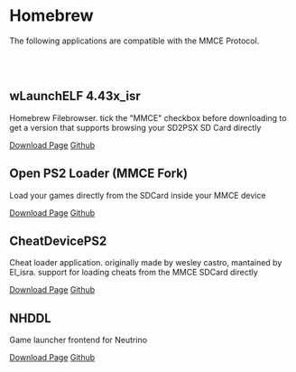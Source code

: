 
<div class="d-flex flex-column flex-md-row flex-items-center flex-md-items-center">
    <div class="col-12 col-md-10 d-flex flex-column flex-justify-center flex-items-center flex-md-items-start pl-md-4">
      <h1 class="text-normal lh-condensed">Homebrew</h1>
      <p class="h4 color-fg-muted text-normal mb-2">The following applications are compatible with the MMCE Protocol.</p>
    </div>
</div>
<br>
<br>

## wLaunchELF 4.43x_isr
<p class="h4 color-fg-muted text-normal mb-2">Homebrew Filebrowser. tick the "MMCE" checkbox before downloading to get a version that supports browsing your SD2PSX SD Card directly</p>

<div class="BtnGroup d-block mb-2">
    <a class="BtnGroup-item btn btn-outline" type="button" href="https://www.psx-place.com/resources/wlaunchelf-4-43x_isr.1112/download?version=3068">Download Page</a>
    <a class="BtnGroup-item btn btn-outline" type="button" href="https://github.com/israpps/wLaunchELF_ISR">Github</a>
</div>


## Open PS2 Loader (MMCE Fork)
<p class="h4 color-fg-muted text-normal mb-2">Load your games directly from the SDCard inside your MMCE device</p>

<div class="BtnGroup d-block mb-2">
    <a class="BtnGroup-item btn btn-outline" type="button" href="https://github.com/ps2-mmce/Open-PS2-Loader/releases">Download Page</a>
    <a class="BtnGroup-item btn btn-outline" type="button" href="https://github.com/ps2-mmce/Open-PS2-Loader">Github</a>
</div>


## CheatDevicePS2
<p class="h4 color-fg-muted text-normal mb-2">Cheat loader application. originally made by wesley castro, mantained by El_isra. support for loading cheats from the MMCE SDCard directly</p>

<div class="BtnGroup d-block mb-2">
    <a class="BtnGroup-item btn btn-outline" type="button" href="https://github.com/israpps/CheatDevicePS2/releases/download/latest/CheatDevicePS2-MMCE.zip">Download Page</a>
    <a class="BtnGroup-item btn btn-outline" type="button" href="https://github.com/israpps/CheatDevicePS2">Github</a>
</div>

## NHDDL
<p class="h4 color-fg-muted text-normal mb-2">Game launcher frontend for Neutrino</p>

<div class="BtnGroup d-block mb-2">
    <a class="BtnGroup-item btn btn-outline" type="button" href="https://github.com/pcm720/nhddl/releases">Download Page</a>
    <a class="BtnGroup-item btn btn-outline" type="button" href="https://github.com/pcm720/nhddl">Github</a>
</div>

